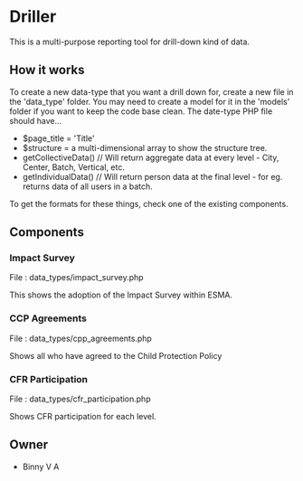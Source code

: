 # Driller

This is a multi-purpose reporting tool for drill-down kind of data. 

## How it works

To create a new data-type that you want a drill down for, create a new file in the 'data_type' folder. You may need to create a model for it in the 'models' folder if you want to keep the code base clean. The date-type PHP file should have...

* $page_title = 'Title'
* $structure = a multi-dimensional array to show the structure tree. 
* getCollectiveData() // Will return aggregate data at every level - City, Center, Batch, Vertical, etc.
* getIndividualData() // Will return person data at the final level - for eg. returns data of all users in a batch.

To get the formats for these things, check one of the existing components.

## Components

### Impact Survey

File : data_types/impact_survey.php

This shows the adoption of the Impact Survey within ESMA. 

### CCP Agreements

File : data_types/cpp_agreements.php

Shows all who have agreed to the Child Protection Policy

### CFR Participation

File : data_types/cfr_participation.php

Shows CFR participation for each level.

## Owner

* Binny V A
